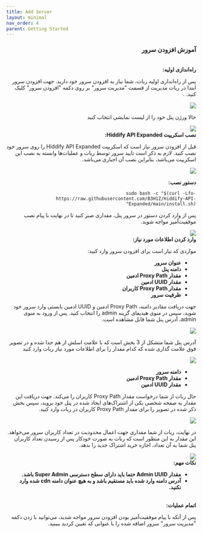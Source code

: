 ```yaml
---
title: Add Server
layout: minimal
nav_order: 4
parent: Getting Started
---
```


<head>
    <meta charset="utf-8">
    <link rel="stylesheet" href="https://b3h1z.github.io/HidyBot-Docs/assets/css/style.css">
</head>
<div dir="rtl">

<h3>آموزش افزودن سرور</h3>
<br>
<b>راه‌اندازی اولیه:</b>
<p>پس از راه‌اندازی اولیه ربات، شما نیاز به افزودن سرور خود دارید. جهت افزودن سرور ابتدا در ربات مدیریت از قسمت "مدیریت سرور" بر روی دکمه "افزودن سرور" کلیک کنید. .</p>
<img src="https://b3h1z.github.io/HidyBot-Docs/assets/images/add_server/add-server-1.png" class="centered">
<p>حالا ورژن پنل خود را از لیست نمایشی انتخاب کنید</p>
<img src="https://b3h1z.github.io/HidyBot-Docs/assets/images/add_server/add-server-2.png" class="centered">
<br>
<b>نصب اسکریپت Hiddify API Expanded:</b>
<p>قبل از افزودن سرور نیاز است که اسکریپت Hiddify API Expanded را روی سرور خود نصب کنید. لازم به ذکر است تایید سرور توسط ربات و عملیات‌ها وابسته به نصب این اسکریپت می‌باشد، بنابراین نصب آن اجباری می‌باشد.</p>
<img src="https://b3h1z.github.io/HidyBot-Docs/assets/images/add_server/add-server-3.png" class="centered">

<p><b>دستور نصب:</b></p>
<code>sudo bash -c "$(curl -Lfo- https://raw.githubusercontent.com/B3H1Z/Hiddify-API-Expanded/main/install.sh)"</code>
<br>
<p>پس از وارد کردن دستور در سرور پنل، مقداری صبر کنید تا در نهایت با پیام نصب موفقیت‌آمیز مواجه شوید.</p>
<img src="https://b3h1z.github.io/HidyBot-Docs/assets/images/add_server/add-server-7.png" class="centered">
<br>
<b>وارد کردن اطلاعات مورد نیاز:</b>
<p>مواردی که نیاز است برای افزودن سرور وارد کنید:</p>
<ul>
    <li><strong>عنوان سرور</strong></li>
    <li><strong>دامنه پنل</strong></li>
    <li><strong>مقدار Proxy Path ادمین</strong></li>
    <li><strong>مقدار UUID ادمین</strong></li>
    <li><strong>مقدار Proxy Path کاربران</strong></li>
    <li><strong>ظرفیت سرور</strong></li>
</ul>

<p>جهت دریافت مقادیر دامنه، Proxy Path ادمین و UUID ادمین بایستی وارد سرور خود شوید، سپس در منوی هیدیفای گزینه admin را انتخاب کنید. پس از ورود به منوی admin، آدرس پنل شما قابل مشاهده است.</p>
<img src="https://b3h1z.github.io/HidyBot-Docs/assets/images/add_server/add-server-5.png" class="centered">

<p>آدرس پنل شما متشکل از 3 بخش است که با علامت اسلش از هم جدا شده و در تصویر فوق علامت گذاری شده که کدام مقدار را برای اطلاعات مورد نیاز ربات وارد کنید</p>
<img src="https://b3h1z.github.io/HidyBot-Docs/assets/images/add_server/add-server-6.png" class="centered">
<ul>
    <li><strong>دامنه سرور</strong></li>
    <li><strong>مقدار Proxy Path ادمین</strong></li>
    <li><strong>مقدار UUID ادمین</strong></li>
</ul>

<p>حال ربات از شما درخواست مقدار Proxy Path کاربران را می‌کند. جهت دریافت این مقدار به صفحه شخصی یکی از اشتراک‌های ایجاد شده در پنل خود بروید، سپس بخش ذکر شده در تصویر را برای مقدار Proxy Path کاربران در ربات وارد کنید.</p>
<img src="https://b3h1z.github.io/HidyBot-Docs/assets/images/add_server/add-server-8.png" class="centered">

<p>در نهایت، ربات از شما مقداری جهت اعمال محدودیت در تعداد کاربران سرور می‌خواهد. این مقدار به این منظور است که ربات به صورت خودکار پس از رسیدن تعداد کاربران پنل شما به آن تعداد، اجازه خرید اشتراک جدید را ندهد.</p>
<img src="https://b3h1z.github.io/HidyBot-Docs/assets/images/add_server/add-server-9.png" class="centered">

<br>
<b>نکات مهم:</b>
<ul>
    <li><strong>مقدار Admin UUID حتما باید دارای سطح دسترسی Super Admin باشد.</strong></li>
    <li><strong>آدرس دامنه وارد شده باید مستقیم باشد و به هیچ عنوان دامنه cdn شده وارد نکنید.</strong></li>
</ul>

<br>
<b>اتمام عملیات:</b>
<p>پس از آنکه با پیام موفقیت‌آمیز بودن افزودن سرور مواجه شدید، می‌توانید با زدن دکمه "مدیریت سرور" سرور اضافه شده را با عنوانی که تعیین کردید ببینید.</p>

</div>
